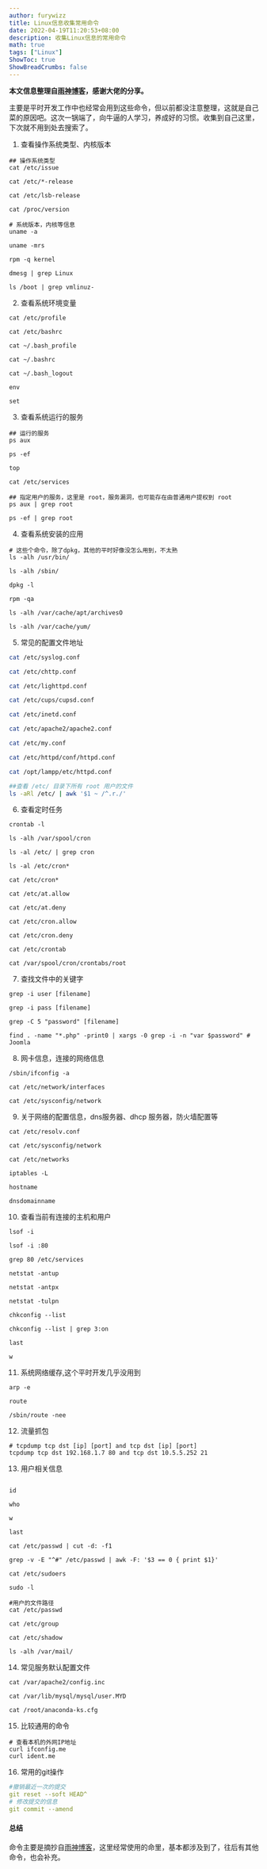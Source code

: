 ```yaml
---
author: furywizz
title: Linux信息收集常用命令
date: 2022-04-19T11:20:53+08:00
description: 收集Linux信息的常用命令
math: true
tags: ["Linux"]
ShowToc: true
ShowBreadCrumbs: false
---
```


**本文信息整理自[雨神博客](https://www.ddosi.org/linux-info/)，感谢大佬的分享。**

主要是平时开发工作中也经常会用到这些命令，但以前都没注意整理，这就是自己菜的原因吧。这次一锅端了，向牛逼的人学习，养成好的习惯。收集到自己这里，下次就不用到处去搜索了。

1. 查看操作系统类型、内核版本

```shell
## 操作系统类型
cat /etc/issue 

cat /etc/*-release 

cat /etc/lsb-release

cat /proc/version 

# 系统版本，内核等信息
uname -a 

uname -mrs 

rpm -q kernel 

dmesg | grep Linux 

ls /boot | grep vmlinuz-
```



2. 查看系统环境变量

```shell
cat /etc/profile 

cat /etc/bashrc 

cat ~/.bash_profile 

cat ~/.bashrc 

cat ~/.bash_logout 

env 

set
```

3. 查看系统运行的服务

```shell
## 运行的服务
ps aux 

ps -ef 

top 

cat /etc/services

## 指定用户的服务，这里是 root，服务漏洞，也可能存在由普通用户提权到 root
ps aux | grep root 

ps -ef | grep root
```

4. 查看系统安装的应用

```shell
# 这些个命令，除了dpkg，其他的平时好像没怎么用到，不太熟
ls -alh /usr/bin/ 

ls -alh /sbin/ 

dpkg -l 

rpm -qa 

ls -alh /var/cache/apt/archivesO 

ls -alh /var/cache/yum/
```

5. 常见的配置文件地址

```sh
cat /etc/syslog.conf 

cat /etc/chttp.conf 

cat /etc/lighttpd.conf 

cat /etc/cups/cupsd.conf 

cat /etc/inetd.conf 

cat /etc/apache2/apache2.conf 

cat /etc/my.conf 

cat /etc/httpd/conf/httpd.conf

cat /opt/lampp/etc/httpd.conf

##查看 /etc/ 目录下所有 root 用户的文件
ls -aRl /etc/ | awk '$1 ~ /^.r./'
```

6. 查看定时任务

```shell
crontab -l 

ls -alh /var/spool/cron 

ls -al /etc/ | grep cron 

ls -al /etc/cron* 

cat /etc/cron* 

cat /etc/at.allow 

cat /etc/at.deny 

cat /etc/cron.allow 

cat /etc/cron.deny 

cat /etc/crontab

cat /var/spool/cron/crontabs/root
```

7. 查找文件中的关键字

```shell
grep -i user [filename] 

grep -i pass [filename] 

grep -C 5 "password" [filename] 

find . -name "*.php" -print0 | xargs -0 grep -i -n "var $password" # Joomla
```

8. 网卡信息，连接的网络信息

```shell
/sbin/ifconfig -a 

cat /etc/network/interfaces 

cat /etc/sysconfig/network
```

9. 关于网络的配置信息，dns服务器、dhcp 服务器，防火墙配置等

```shell
cat /etc/resolv.conf 

cat /etc/sysconfig/network 

cat /etc/networks 

iptables -L 

hostname 

dnsdomainname
```

10. 查看当前有连接的主机和用户

```shell
lsof -i 

lsof -i :80 

grep 80 /etc/services 

netstat -antup 

netstat -antpx 

netstat -tulpn 

chkconfig --list 

chkconfig --list | grep 3:on 

last 

w
```

11. 系统网络缓存,这个平时开发几乎没用到

```shell
arp -e 

route 

/sbin/route -nee
```

12. 流量抓包

```shell
# tcpdump tcp dst [ip] [port] and tcp dst [ip] [port]
tcpdump tcp dst 192.168.1.7 80 and tcp dst 10.5.5.252 21
```

13. 用户相关信息

```shell

id 

who 

w 

last 

cat /etc/passwd | cut -d: -f1 

grep -v -E "^#" /etc/passwd | awk -F: '$3 == 0 { print $1}' 

cat /etc/sudoers 

sudo -l

#用户的文件路径
cat /etc/passwd 

cat /etc/group 

cat /etc/shadow 

ls -alh /var/mail/
```

14. 常见服务默认配置文件

```shell
cat /var/apache2/config.inc 

cat /var/lib/mysql/mysql/user.MYD 

cat /root/anaconda-ks.cfg
```

15. 比较通用的命令

```shell
# 查看本机的外网IP地址
curl ifconfig.me
curl ident.me
```

16. 常用的git操作

```yaml
#撤销最近一次的提交
git reset --soft HEAD^
# 修改提交的信息
git commit --amend
```



#### 总结

命令主要是摘抄自[雨神博客](https://www.ddosi.org/linux-info/)，这里经常使用的命里，基本都涉及到了，往后有其他命令，也会补充。

